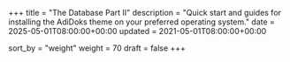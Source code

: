 +++
title = "The Database Part II"
description = "Quick start and guides for installing the AdiDoks theme on your preferred operating system."
date = 2025-05-01T08:00:00+00:00
updated = 2021-05-01T08:00:00+00:00

sort_by = "weight"
weight = 70
draft = false
+++
